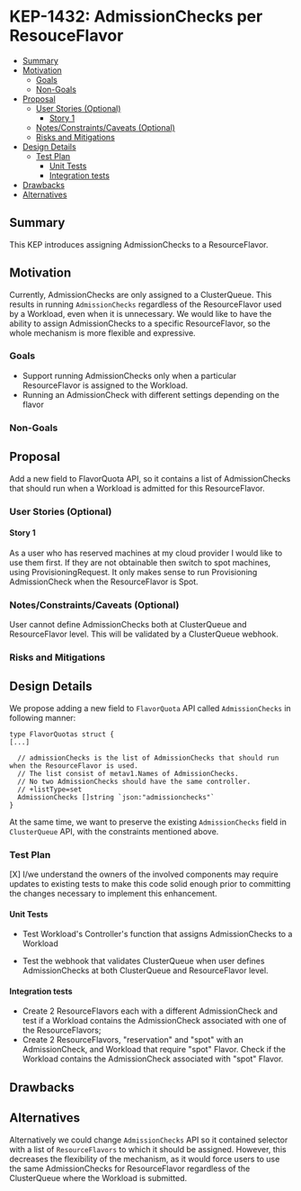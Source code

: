 # KEP-1432: AdmissionChecks per ResouceFlavor

<!-- toc -->
- [Summary](#summary)
- [Motivation](#motivation)
  - [Goals](#goals)
  - [Non-Goals](#non-goals)
- [Proposal](#proposal)
  - [User Stories (Optional)](#user-stories-optional)
    - [Story 1](#story-1)
  - [Notes/Constraints/Caveats (Optional)](#notesconstraintscaveats-optional)
  - [Risks and Mitigations](#risks-and-mitigations)
- [Design Details](#design-details)
  - [Test Plan](#test-plan)
    - [Unit Tests](#unit-tests)
    - [Integration tests](#integration-tests)
- [Drawbacks](#drawbacks)
- [Alternatives](#alternatives)
<!-- /toc -->

## Summary

This KEP introduces assigning AdmissionChecks to a ResourceFlavor.

## Motivation

Currently, AdmissionChecks are only assigned to a ClusterQueue. This results in running `AdmissionChecks` regardless of
the ResourceFlavor used by a Workload, even when it is unnecessary. We would like to have the ability to assign AdmissionChecks
to a specific ResourceFlavor, so the whole mechanism is more flexible and expressive.

### Goals
- Support running AdmissionChecks only when a particular ResourceFlavor is assigned to the Workload.
- Running an AdmissionCheck with different settings depending on the flavor

### Non-Goals

## Proposal

Add a new field to FlavorQuota API, so it contains a list of AdmissionChecks that  should run when a Workload
is admitted for this ResourceFlavor.

### User Stories (Optional)

#### Story 1
As a user who has reserved machines at my cloud provider I would like to use them first. If they are not obtainable then
switch to spot machines, using ProvisioningRequest. It only makes sense to run Provisioning AdmissionCheck when the ResourceFlavor is Spot.

### Notes/Constraints/Caveats (Optional)
User cannot define AdmissionChecks both at ClusterQueue and ResourceFlavor level. This will be validated by
a ClusterQueue webhook.

### Risks and Mitigations

## Design Details
We propose adding a new field to `FlavorQuota` API called `AdmissionChecks` in following manner:

```
type FlavorQuotas struct {
[...]

  // admissionChecks is the list of AdmissionChecks that should run when the ResourceFlavor is used.
  // The list consist of metav1.Names of AdmissionChecks.
  // No two AdmissionChecks should have the same controller.
  // +listType=set
  AdmissionChecks []string `json:"admissionchecks"`
}
```

At the same time, we want to preserve the existing `AdmissionChecks` field in `ClusterQueue` API, with the constraints mentioned above.

### Test Plan

[X] I/we understand the owners of the involved components may require updates to
existing tests to make this code solid enough prior to committing the changes necessary
to implement this enhancement.

#### Unit Tests

- Test Workload's Controller's function that assigns AdmissionChecks to a Workload

- Test the webhook that validates ClusterQueue when user defines AdmissionChecks at both ClusterQueue and ResourceFlavor
level.


#### Integration tests
- Create 2 ResourceFlavors each with a different AdmissionCheck and test if a Workload contains the AdmissionCheck associated with one of the ResourceFlavors;
- Create 2 ResourceFlavors, "reservation" and "spot" with an AdmissionCheck, and Workload that require "spot" Flavor. Check if the Workload contains the AdmissionCheck associated with "spot" Flavor.

## Drawbacks

## Alternatives
Alternatively we could change `AdmissionChecks` API so it contained selector with a list of `ResourceFlavors` to which
it should be assigned. However, this decreases the flexibility of the mechanism, as it would force users to use the same
AdmissionChecks for ResourceFlavor regardless of the ClusterQueue where the Workload is submitted.
